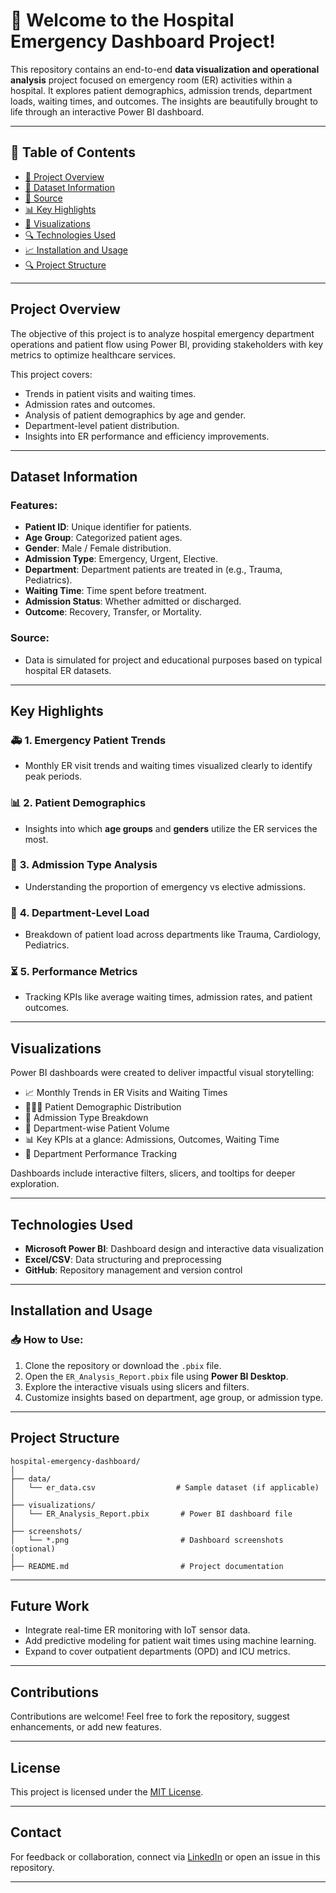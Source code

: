 # 🏥 Welcome to the **Hospital Emergency Dashboard** Project!

This repository contains an end-to-end **data visualization and operational analysis** project focused on emergency room (ER) activities within a hospital. It explores patient demographics, admission trends, department loads, waiting times, and outcomes. The insights are beautifully brought to life through an interactive Power BI dashboard.

---

## 📑 Table of Contents

- [📌 Project Overview](#project-overview)
- [🎯 Dataset Information](#dataset-information)
- [📝 Source](#source)
- [📊 Key Highlights](#key-highlights)
- [📂 Visualizations](#visualizations)
- [🔍 Technologies Used](#technologies-used)
- [📈 Installation and Usage](#installation-and-usage)
- [🔍 Project Structure](#project-structure)

---

## **Project Overview**

The objective of this project is to analyze hospital emergency department operations and patient flow using Power BI, providing stakeholders with key metrics to optimize healthcare services.

This project covers:

- Trends in patient visits and waiting times.
- Admission rates and outcomes.
- Analysis of patient demographics by age and gender.
- Department-level patient distribution.
- Insights into ER performance and efficiency improvements.

---

## **Dataset Information**

### Features:
- **Patient ID**: Unique identifier for patients.
- **Age Group**: Categorized patient ages.
- **Gender**: Male / Female distribution.
- **Admission Type**: Emergency, Urgent, Elective.
- **Department**: Department patients are treated in (e.g., Trauma, Pediatrics).
- **Waiting Time**: Time spent before treatment.
- **Admission Status**: Whether admitted or discharged.
- **Outcome**: Recovery, Transfer, or Mortality.

### Source:
- Data is simulated for project and educational purposes based on typical hospital ER datasets.

---

## **Key Highlights**

### 🚑 **1. Emergency Patient Trends**
- Monthly ER visit trends and waiting times visualized clearly to identify peak periods.

### 📊 **2. Patient Demographics**
- Insights into which **age groups** and **genders** utilize the ER services the most.

### 🏥 **3. Admission Type Analysis**
- Understanding the proportion of emergency vs elective admissions.

### 🏨 **4. Department-Level Load**
- Breakdown of patient load across departments like Trauma, Cardiology, Pediatrics.

### ⏳ **5. Performance Metrics**
- Tracking KPIs like average waiting times, admission rates, and patient outcomes.

---

## **Visualizations**

Power BI dashboards were created to deliver impactful visual storytelling:

- 📈 Monthly Trends in ER Visits and Waiting Times
- 🧑‍🤝‍🧑 Patient Demographic Distribution
- 🚨 Admission Type Breakdown
- 🏥 Department-wise Patient Volume
- 📊 Key KPIs at a glance: Admissions, Outcomes, Waiting Time
- 🏥 Department Performance Tracking

Dashboards include interactive filters, slicers, and tooltips for deeper exploration.

---

## **Technologies Used**

- **Microsoft Power BI**: Dashboard design and interactive data visualization
- **Excel/CSV**: Data structuring and preprocessing
- **GitHub**: Repository management and version control

---

## **Installation and Usage**

### 📥 How to Use:

1. Clone the repository or download the `.pbix` file.
2. Open the `ER_Analysis_Report.pbix` file using **Power BI Desktop**.
3. Explore the interactive visuals using slicers and filters.
4. Customize insights based on department, age group, or admission type.

---

## **Project Structure**

```
hospital-emergency-dashboard/
│
├── data/
│   └── er_data.csv                  # Sample dataset (if applicable)
│
├── visualizations/
│   └── ER_Analysis_Report.pbix       # Power BI dashboard file
│
├── screenshots/
│   └── *.png                         # Dashboard screenshots (optional)
│
├── README.md                         # Project documentation
```

---

## **Future Work**

- Integrate real-time ER monitoring with IoT sensor data.
- Add predictive modeling for patient wait times using machine learning.
- Expand to cover outpatient departments (OPD) and ICU metrics.

---

## **Contributions**

Contributions are welcome! Feel free to fork the repository, suggest enhancements, or add new features.

---

## **License**

This project is licensed under the [MIT License](LICENSE).

---

## **Contact**

For feedback or collaboration, connect via [LinkedIn](https://www.linkedin.com/in/sahil-jena-067b1b301) or open an issue in this repository.

---
